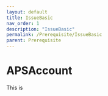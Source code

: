 ```yaml
---
layout: default
title: IssueBasic
nav_order: 1
description: "IssueBasic"
permalink: /Prerequisite/IssueBasic
parent: Prerequisite
---
```


# APSAccount

This is 
